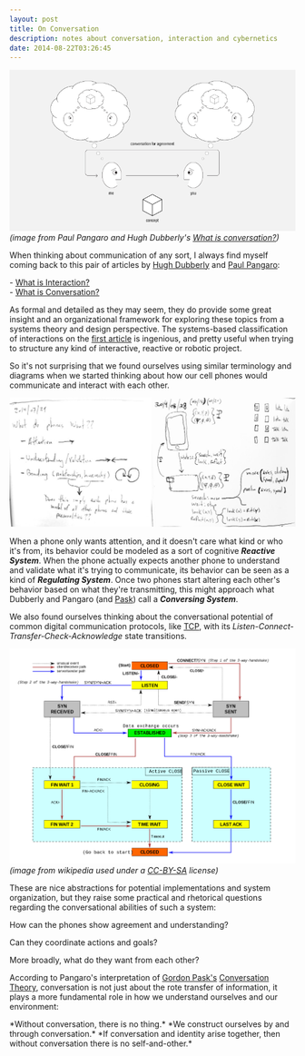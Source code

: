 ```yaml
---
layout: post
title: On Conversation
description: notes about conversation, interaction and cybernetics
date: 2014-08-22T03:26:45
---
```

![](/assets/posts/on-conversation/conversation_agreement_wide.png) *(image from Paul Pangaro and Hugh Dubberly's [What is conversation?](http://www.dubberly.com/wp-content/uploads/2009/05/ddo_article_whatisconversation.pdf))*

When thinking about communication of any sort, I always find myself coming back to this pair of articles by [Hugh Dubberly](http://www.dubberly.com/author/hugh) and [Paul Pangaro](http://www.pangaro.com/): 

  &#45; [What is Interaction?](http://www.dubberly.com/articles/what-is-interaction.html)  
  &#45; [What is Conversation?](http://www.dubberly.com/articles/what-is-conversation.html)

As formal and detailed as they may seem, they do provide some great insight and an organizational framework for exploring these topics from a systems theory and design perspective. The systems-based classification of interactions on the [first article](http://www.dubberly.com/articles/what-is-interaction.html) is ingenious, and pretty useful when trying to structure any kind of interactive, reactive or robotic project.

So it's not surprising that we found ourselves using similar terminology and diagrams when we started thinking about how our cell phones would communicate and interact with each other.

![](/assets/posts/on-conversation/convoNotes.jpg)

When a phone only wants attention, and it doesn't care what kind or who it's from, its behavior could be modeled as a sort of cognitive **_Reactive System_**. When the phone actually expects another phone to understand and validate what it's trying to communicate, its behavior can be seen as a kind of **_Regulating System_**. Once two phones start altering each other's behavior based on what they're transmitting, this might approach what Dubberly and Pangaro (and [Pask](http://en.wikipedia.org/wiki/Gordon_Pask)) call a **_Conversing System_**.

We also found ourselves thinking about the conversational potential of common digital communication protocols, like [TCP](http://en.wikipedia.org/wiki/Transmission_Control_Protocol), with its *Listen-Connect-Transfer-Check-Acknowledge* state transitions.
  
![](/assets/posts/on-conversation/TCP_state_diagram_white_bgnd.png) *(image from wikipedia used under a [CC-BY-SA](http://creativecommons.org/licenses/by-sa/3.0/) license)*

These are nice abstractions for potential implementations and system organization, but they raise some practical and rhetorical questions regarding the conversational abilities of such a system:

How can the phones show agreement and understanding?
  
Can they coordinate actions and goals?
  
More broadly, what do they want from each other?

According to Pangaro's interpretation of [Gordon Pask's](http://en.wikipedia.org/wiki/Gordon_Pask) [Conversation Theory](http://www.pangaro.com/published/cyb-and-con.html), conversation is not just about the rote transfer of information, it plays a more fundamental role in how we understand ourselves and our environment:

<div class="align-right" markdown="1">
  *Without conversation, there is no thing.*  
  *We construct ourselves by and through conversation.*  
  *If conversation and identity arise together,  
  then without conversation there is no self-and-other.*  
</div>
